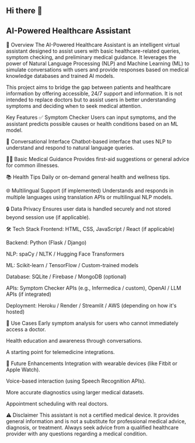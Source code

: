 ## Hi there 👋
## AI-Powered Healthcare Assistant
🧠 Overview
The AI-Powered Healthcare Assistant is an intelligent virtual assistant designed to assist users with basic healthcare-related queries, symptom checking, and preliminary medical guidance. It leverages the power of Natural Language Processing (NLP) and Machine Learning (ML) to simulate conversations with users and provide responses based on medical knowledge databases and trained AI models.

This project aims to bridge the gap between patients and healthcare information by offering accessible, 24/7 support and information. It is not intended to replace doctors but to assist users in better understanding symptoms and deciding when to seek medical attention.

Key Features
✅ Symptom Checker
Users can input symptoms, and the assistant predicts possible causes or health conditions based on an ML model.

💬 Conversational Interface
Chatbot-based interface that uses NLP to understand and respond to natural language queries.

🧑‍⚕️ Basic Medical Guidance
Provides first-aid suggestions or general advice for common illnesses.

📚 Health Tips
Daily or on-demand general health and wellness tips.

🌐 Multilingual Support (if implemented)
Understands and responds in multiple languages using translation APIs or multilingual NLP models.

🔒 Data Privacy
Ensures user data is handled securely and not stored beyond session use (if applicable).

🛠️ Tech Stack
Frontend: HTML, CSS, JavaScript / React (if applicable)

Backend: Python (Flask / Django)

NLP: spaCy / NLTK / Hugging Face Transformers

ML: Scikit-learn / TensorFlow / Custom-trained models

Database: SQLite / Firebase / MongoDB (optional)

APIs: Symptom Checker APIs (e.g., Infermedica / custom), OpenAI / LLM APIs (if integrated)

Deployment: Heroku / Render / Streamlit / AWS (depending on how it's hosted)

📌 Use Cases
Early symptom analysis for users who cannot immediately access a doctor.

Health education and awareness through conversations.

A starting point for telemedicine integrations.

🚀 Future Enhancements
Integration with wearable devices (like Fitbit or Apple Watch).

Voice-based interaction (using Speech Recognition APIs).

More accurate diagnostics using larger medical datasets.

Appointment scheduling with real doctors.

⚠️ Disclaimer
This assistant is not a certified medical device. It provides general information and is not a substitute for professional medical advice, diagnosis, or treatment. Always seek advice from a qualified healthcare provider with any questions regarding a medical condition.
